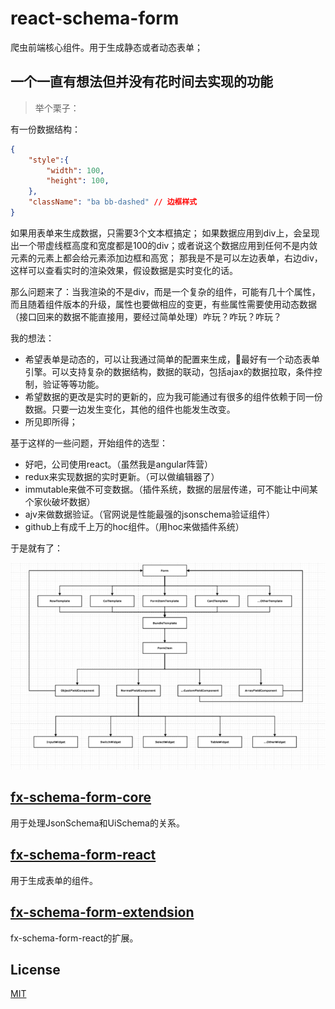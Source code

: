 # react-schema-form

爬虫前端核心组件。用于生成静态或者动态表单；

## 一个一直有想法但并没有花时间去实现的功能

<!-- 表单交给后端来渲染生成，想怎么改怎么改。当然不是让后端去拼接html代码。而是通过配置文件，生成出强大的表单； -->

>举个栗子：

有一份数据结构：

```json
{
    "style":{
        "width": 100,
        "height": 100,
    },
    "className": "ba bb-dashed" // 边框样式
}
```

如果用表单来生成数据，只需要3个文本框搞定；
如果数据应用到div上，会呈现出一个带虚线框高度和宽度都是100的div；或者说这个数据应用到任何不是内敛元素的元素上都会给元素添加边框和高宽；
那我是不是可以左边表单，右边div，这样可以查看实时的渲染效果，假设数据是实时变化的话。

那么问题来了：当我渲染的不是div，而是一个复杂的组件，可能有几十个属性，而且随着组件版本的升级，属性也要做相应的变更，有些属性需要使用动态数据（接口回来的数据不能直接用，要经过简单处理）咋玩？咋玩？咋玩？

我的想法：

- 希望表单是动态的，可以让我通过简单的配置来生成，最好有一个动态表单引擎。可以支持复杂的数据结构，数据的联动，包括ajax的数据拉取，条件控制，验证等等功能。
- 希望数据的更改是实时的更新的，应为我可能通过有很多的组件依赖于同一份数据。只要一边发生变化，其他的组件也能发生改变。
- 所见即所得；

基于这样的一些问题，开始组件的选型：

- 好吧，公司使用react。（虽然我是angular阵营）
- redux来实现数据的实时更新。（可以做编辑器了）
- immutable来做不可变数据。（插件系统，数据的层层传递，可不能让中间某个家伙破坏数据）
- ajv来做数据验证。（官网说是性能最强的jsonschema验证组件）
- github上有成千上万的hoc组件。（用hoc来做插件系统）

于是就有了：

![架构图](./images/constructor.png)

## [fx-schema-form-core](./packages/fx-schema-form-core/readme.md)

用于处理JsonSchema和UiSchema的关系。

## [fx-schema-form-react](./packages/fx-schema-form-react/readme.md)

用于生成表单的组件。

## [fx-schema-form-extendsion](./packages/fx-schema-form-extension/readme.md)

fx-schema-form-react的扩展。

## License

[MIT](LICENSE.md)

